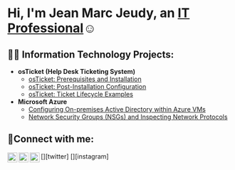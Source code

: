 <h1>Hi, I'm Jean Marc Jeudy, an <a href="https://www.linkedin.com/in/jean-marc-jeudy-9805a526b/">IT Professional</a>☺</h1>

<h2>👨‍💻 Information Technology Projects:</h2>

- <b>osTicket (Help Desk Ticketing System)</b>
  - [osTicket: Prerequisites and Installation](https://github.com/JeanMarcadmin/osticket-prereqs)
  - [osTicket: Post-Installation Configuration](https://github.com/JeanMarcadmin/post-install-config)
  - [osTicket: Ticket Lifecycle Examples](https://github.com/JeanMarcadmin/ticket-lifecycle)
- <b>Microsoft Azure</b>
  - [Configuring On-premises Active Directory within Azure VMs](https://github.com/JeanMarcadmin/configure-ad)
  - [Network Security Groups (NSGs) and Inspecting Network Protocols](https://github.com/JeanMarcadmin/azure-network-protocols)

<h2>🤳Connect with me:</h2>

[<img align="left" alt="Josh | Twitter" width="22px" src="https://cdn.jsdelivr.net/npm/simple-icons@v3/icons/twitter.svg" />][twitter]
[<img align="left" alt="Josh | LinkedIn" width="22px" src="https://cdn.jsdelivr.net/npm/simple-icons@v3/icons/linkedin.svg" />][linkedin]
[<img align="left" alt="Josh | Instagram" width="22px" src="https://cdn.jsdelivr.net/npm/simple-icons@v3/icons/instagram.svg" />][instagram]


[linkedin]: https://linkedin.com/in/Josh

<!--
**JeanMarcadmin/JeanMarcadmin** is a ✨ _special_ ✨ repository because its `README.md` (this file) appears on your GitHub profile.

Here are some ideas to get you started:

- 🔭 I’m currently working on ...
- 🌱 I’m currently learning ...
- 👯 I’m looking to collaborate on ...
- 🤔 I’m looking for help with ...
- 💬 Ask me about ...
- 📫 How to reach me: ...
- 😄 Pronouns: ...
- ⚡ Fun fact: ...
-->
